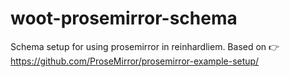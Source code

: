 # woot-prosemirror-schema

Schema setup for using prosemirror in reinhardliem. Based on 👉 https://github.com/ProseMirror/prosemirror-example-setup/
